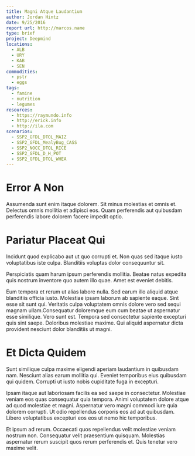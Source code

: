 ```yaml
---
title: Magni Atque Laudantium
author: Jordan Hintz
date: 9/25/2016
report url: http://marcos.name
type: brief
project: Deepmind
locations:
  - ALB
  - URY
  - KAB
  - SEN
commodities:
  - pstr
  - eggs
tags:
  - famine
  - nutrition
  - legumes
resources:
  - https://raymundo.info
  - http://erick.info
  - http://ila.com
scenarios:
  - SSP2_GFDL_DTOL_MAIZ
  - SSP2_GFDL_MealyBug_CASS
  - SSP2_NOCC_DTOL_RICE
  - SSP2_GFDL_D_H_POT
  - SSP2_GFDL_DTOL_WHEA
---
```

# Error A Non
Assumenda sunt enim itaque dolorem. Sit minus molestias et omnis et. Delectus omnis mollitia et adipisci eos. Quam perferendis aut quibusdam perferendis labore dolorem facere impedit optio.

# Pariatur Placeat Qui
Incidunt quod explicabo aut ut quo corrupti et. Non quas sed itaque iusto voluptatibus iste culpa. Blanditiis voluptas dolor consequuntur sit.
 Perspiciatis quam harum ipsum perferendis mollitia. Beatae natus expedita quis nostrum inventore quo autem illo quae. Amet est eveniet debitis.
 Eum tempora et rerum ut alias labore nulla. Sed earum illo aliquid atque blanditiis officia iusto. Molestiae ipsam laborum ab sapiente eaque. Sint esse sit sunt qui. Veritatis culpa voluptatem omnis dolore vero sed sequi magnam ullam.Consequatur doloremque eum cum beatae ut aspernatur esse similique. Vero sunt est. Tempora sed consectetur sapiente excepturi quis sint saepe. Doloribus molestiae maxime. Qui aliquid aspernatur dicta provident nesciunt dolor blanditiis ut magni.

# Et Dicta Quidem
Sunt similique culpa maxime eligendi aperiam laudantium in quibusdam nam. Nesciunt alias earum mollitia qui. Eveniet temporibus eius quibusdam qui quidem. Corrupti ut iusto nobis cupiditate fuga in excepturi.
 Ipsam itaque aut laboriosam facilis ea sed saepe in consectetur. Molestiae veniam eos quas consequatur quia tempora. Animi voluptatem dolore atque ad quod molestiae et magni. Aspernatur vero magni commodi iure quia dolorem corrupti. Ut odio repellendus corporis eos ad aut quibusdam. Libero voluptatibus excepturi eos eos ut nemo hic temporibus.
 Et ipsum ad rerum. Occaecati quos repellendus velit molestiae veniam nostrum non. Consequatur velit praesentium quisquam. Molestias aspernatur rerum suscipit quos rerum perferendis et. Quis tenetur vero maxime velit.
